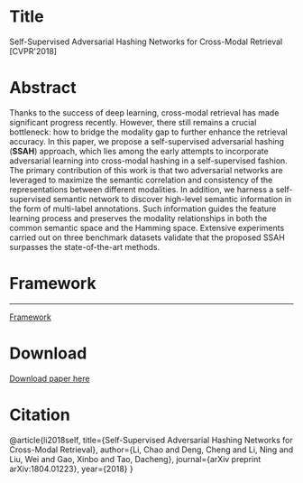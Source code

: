 Title
=====
Self-Supervised Adversarial Hashing Networks for Cross-Modal Retrieval [CVPR'2018]  

Abstract
======
Thanks to the success of deep learning, cross-modal retrieval has made significant progress recently. However, there still remains a crucial bottleneck: how to bridge the modality gap to further enhance the retrieval accuracy. In this paper, we propose a self-supervised adversarial hashing (__SSAH__) approach, which lies among the early attempts to incorporate adversarial learning into cross-modal hashing in a self-supervised fashion. The primary contribution of this work is that two adversarial networks are leveraged to maximize the semantic correlation and consistency of the representations between different modalities. In addition, we harness a self-supervised semantic network to discover high-level semantic information in the form of multi-label annotations. Such information guides the feature learning process and preserves the modality relationships in both the common semantic space and the Hamming space. Extensive experiments carried out on three benchmark datasets validate that the proposed SSAH surpasses the state-of-the-art methods.

Framework
======
---
[Framework](/files/SSAH/Framework.png)


Download
======
[Download paper here](https://arxiv.org/pdf/1804.01223.pdf)

Citation
======  
@article{li2018self,
  title={Self-Supervised Adversarial Hashing Networks for Cross-Modal Retrieval},
  author={Li, Chao and Deng, Cheng and Li, Ning and Liu, Wei and Gao, Xinbo and Tao, Dacheng},
  journal={arXiv preprint arXiv:1804.01223},
  year={2018}
}
